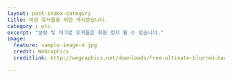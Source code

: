 ```yaml
---
layout: post-index-category
title: 여성 유저들을 위한 게시판입니다. 
category : etc
excerpt: "분탕 및 어그로 유저들은 회원 정지 될 수 있습니다."
image:
  feature: sample-image-4.jpg
  credit: WeGraphics
  creditlink: http://wegraphics.net/downloads/free-ultimate-blurred-background-pack/

---
```


